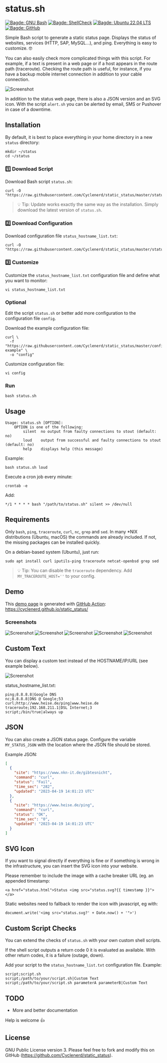 # status.sh

[![Bagde: GNU Bash](https://img.shields.io/badge/GNU%20Bash-4EAA25.svg?logo=gnubash&logoColor=white)](#readme)
[![Bagde: ShellCheck](https://github.com/Cyclenerd/static_status/actions/workflows/shellcheck.yml/badge.svg?branch=master)](https://github.com/Cyclenerd/static_status/actions/workflows/shellcheck.yml)
[![Bagde: Ubuntu 22.04 LTS](https://github.com/Cyclenerd/static_status/actions/workflows/ubuntu_2204.yml/badge.svg?branch=master)](https://github.com/Cyclenerd/static_status/actions/workflows/ubuntu_2204.yml)
[![Bagde: GitHub](https://img.shields.io/github/license/cyclenerd/static_status)](https://github.com/Cyclenerd/static_status/blob/master/LICENSE)

Simple Bash script to generate a static status page. Displays the status of websites, services (HTTP, SAP, MySQL...), and ping. Everything is easy to customize. 🤓

You can also easily check more complicated things with this script.
For example, if a text is present in a web page or if a host appears in the route path (traceroute).
Checking the route path is useful, for instance, if you have a backup mobile internet connection in addition to your cable connection.

![Screenshot](images/Status-Page-Screenshot.jpg)

In addition to the status web page, there is also a JSON version and an SVG icon.
With the script `alert.sh` you can be alerted by email, SMS or Pushover in case of a downtime.



## Installation

By default, it is best to place everything in your home directory in a new `status` directory:
```
mkdir ~/status
cd ~/status
```

### 1️⃣ Download Script

Download Bash script `status.sh`:
```shell
curl -O "https://raw.githubusercontent.com/Cyclenerd/static_status/master/status.sh"
```

> 💡 Tip: Update works exactly the same way as the installation. Simply download the latest version of `status.sh`.

### 2️⃣ Download Configuration

Download configuration file `status_hostname_list.txt`:
```shell
curl -O "https://raw.githubusercontent.com/Cyclenerd/static_status/master/status_hostname_list.txt"
```

### 3️⃣ Customize

Customize the `status_hostname_list.txt` configuration file and define what you want to monitor:
```shell
vi status_hostname_list.txt
```

### Optional

Edit the script `status.sh` or better add more configuration to the configuration file `config`.

Download the example configuration file:
```shell
curl \
  -f "https://raw.githubusercontent.com/Cyclenerd/static_status/master/config-example" \
  -o "config"
```

Customize configuration file:
```shell
vi config
```

### Run

```shell
bash status.sh
```

## Usage

```text
Usage: status.sh [OPTION]:
	OPTION is one of the following:
		silent  no output from faulty connections to stout (default: no)
		loud    output from successful and faulty connections to stout (default: no)
		help    displays help (this message)
```

Example:

```shell
bash status.sh loud
```

Execute a cron job every minute:

```shell
crontab -e
```

Add:

```
*/1 * * * * bash "/path/to/status.sh" silent >> /dev/null
```

## Requirements

Only `bash`, `ping`, `traceroute`, `curl`, `nc`, `grep` and `sed`.
In many *NIX distributions (Ubuntu, macOS) the commands are already included.
If not, the missing packages can be installed quickly.

On a debian-based system (Ubuntu), just run:

```shell
sudo apt install curl iputils-ping traceroute netcat-openbsd grep sed
```

> 💡 Tip: You can disable the `traceroute` dependency. Add `MY_TRACEROUTE_HOST=''` to your config.


## Demo

This [demo page](https://cyclenerd.github.io/static_status/) is generated with [GitHub Action](https://github.com/Cyclenerd/static_status/blob/master/.github/workflows/main.yml):
<https://cyclenerd.github.io/static_status/>

### Screenshots

![Screenshot](images/Status-Page-Maintenance.jpg)
![Screenshot](images/Status-Page-OK.jpg)
![Screenshot](images/Status-Page-Outage.jpg)
![Screenshot](images/Status-Page-Major_Outage.jpg)
![Screenshot](images/Status-Page-Past-Incidents.jpg)

## Custom Text

You can display a custom text instead of the HOSTNAME/IP/URL (see example below).

![Screenshot](images/Status-Page-Custom-Text.png)

status_hostname_list.txt:

```csv
ping;8.8.8.8|Google DNS
nc;8.8.8.8|DNS @ Google;53
curl;http://www.heise.de/ping|www.heise.de
traceroute;192.168.211.1|DSL Internet;3
script;/bin/true|always up
```

## JSON

You can also create a JSON status page.
Configure the variable `MY_STATUS_JSON` with the location where the JSON file should be stored.

Example JSON:
```json
[
  {
    "site": "https://www.nkn-it.de/gibtesnicht",
    "command": "curl",
    "status": "Fail",
    "time_sec": "282",
    "updated": "2023-04-19 14:01:23 UTC"
  },
  {
    "site": "https://www.heise.de/ping",
    "command": "curl",
    "status": "OK",
    "time_sec": "0",
    "updated": "2023-04-19 14:01:23 UTC"
  }
]
```

## SVG Icon

If you want to signal directly if everything is fine or if something is wrong in the infrastructure, you can insert the SVG icon into your website.

Please remember to include the image with a cache breaker URL (eg. an appended timestamp:
```
<a href="status.html">Status <img src="status.svg?{{ timestamp }}"></a>
```

Static websites need to fallback to render the icon with javascript, eg with:
```
document.write('<img src="status.svg?' + Date.now() + '">')
```

## Custom Script Checks

You can extend the checks of `status.sh` with your own custom shell scripts.

If the shell script outputs a return code 0 it is evaluated as available. With other return codes, it is a failure (outage, down).

Add your script to the `status_hostname_list.txt` configuration file. Example:

```
script;script.sh
script;/path/to/your/script.sh|Custom Text
script;/path/to/your/script.sh parameterA parameterB|Custom Text

```

## TODO

* More and better documentation

Help is welcome 👍


## License

GNU Public License version 3.
Please feel free to fork and modify this on GitHub (<https://github.com/Cyclenerd/static_status>).
